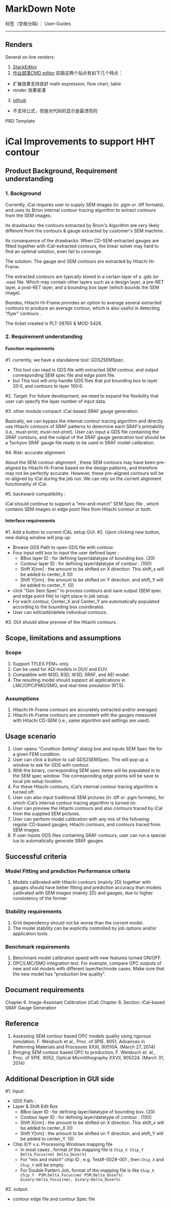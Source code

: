 # MarkDown Note

标签（空格分隔）： User-Guides

---

## Renders
Several on line renders:

1. [StackEditor](https://stackedit.io/editor)
2. [作业部落CMD editor](https://www.zybuluo.com/mdeditor)
前面这两个站点有如下几个特点：
  - 扩展效果支持良好 math expression, flow chart, table
  - render 效果紧凑
3. [github](https://www.zybuluo.com/mdeditor)
  - 不支持公式，但是对代码的显示是最漂亮的


PRD Template

# iCal Improvements to support HHT contour

## Product Background, Requirement understanding

###  1.  Background 

Currently, iCal requires user to supply SEM images (in .pgm or .tiff formats), and uses its Brion internal contour-tracing algorithm to extract contours from the SEM images. 

Its drawbacks: the contours extracted by Brion's Algorithm  are very likely different from the contours & gauge  extracted by customer's SEM machine .

Its consequence of the drawbacks: When CD-SEM-extracted gauges are fitted together with iCal-extracted contours,  the linear solver may hard to  find an optimal solution, even fail to converge.
  
The solution: The gauge and SEM contours are extracted by Hitachi Hi-Frame.

The extracted contours are typically stored in a certain layer of a .gds (or .oas) file. Which may contain other layers such as a design layer, a pre-RET layer, a post-RET layer, and a bounding box layer (which bounds the SEM image).

Besides, Hitachi Hi-Frame provides an option to average several extracted contours to produce an average contour, which is also useful in detecting “flyer” contours .

The ticket created is PLT-28765 & MOD-5426.

###  2.  Requirement understanding
 
#### Function requirements

\#1. currently, we have a standalone tool: GDS2SEMSpec.  
  
  - This tool can read in GDS file with extracted SEM contour, and output corresponding SEM spec file and edge point file.
  - but This tool will only handle GDS files that put bounding box to layer 20:0, and contours to layer 100:0.
 
\#2. Target: For future development, we need to expand the flexibility that user can specify the layer number of input data. 

\#3. other module compact:  iCal-based SRAF gauge generation.

Basically, we can bypass the internal contour tracing algorithm and directly use Hitachi contours of SRAF patterns to determine each SRAF’s printability (i.e., must-print, must-not-print). User can input a GDS file containing the SRAF contours, and the output of the SRAF gauge generation tool should be a Tachyon SRAF gauge file ready to be used in SRAF model calibration.

\#4. Risk: accurate alignment

About the SEM contour alignment ,  these SEM contours may have been pre-aligned by Hitachi Hi-Frame based on the design patterns, and therefore may not be perfectly accurate. However, these pre-aligned contours will  be re-aligned by iCal during the job run. We can rely on the current alignment functionality of iCal. 

\#5. backward-compatibility : 

iCal should continue to support a “mix-and-match” SEM Spec file , which contains  SEM images or edge point files from Hitachi contour or both.

####  Interface requirements

\#1.  Add a button to current iCAL setup GUI.
\#2.  Upon clicking new button, new dialog window will pop up:

  - Browse GDS Path to open GDS file with contour. 
  - Four input edit box to input the user defined layer :
    - BBox layer ID : for defining layer/datatype of bounding box. (20)
    - Contour layer ID : for defining layer/datatype of contour . (100)
    - Shift X[nm]  : the amount to be shifted on X direction. This shift_x will be added to center\_X (0)
    - Shift Y[nm] : the amount to be shifted on Y direction. and shift_Y will be added to center\_Y.  (0) 
  -  click "Gen Sem Spec" to process  contours and save output (SEM spec and edge point file) to right place in job setup.
  - For each contour, Center_X and Center_Y are automatically populated according to the bounding box coordinates.
  - User can edit/add/delete individual contours.

\#3.  GUI should allow preview of the Hitachi contours.

## Scope, limitations and assumptions
 
###  Scope

1. Support TFLEX FEM+ only.
2. Can be used for ADI models in DUV and EUV.
3. Compatible with M3D, R3D, W3D, SRAF, and AEI model.
4.  The resulting model should support all applications in LMC/OPC/FMO/SMO, and real-time simulation (RTS).

### Assumptions
1. Hitachi Hi-Frame contours are accurately extracted and/or averaged.
2. Hitachi Hi-Frame contours are consistent with the gauges measured with Hitachi CD-SEM (i.e., same algorithm and settings are used).


##  Usage scenario

1.  User opens “Condition Setting” dialog box and inputs SEM Spec file for a given FEM condition.
2.  User can click a button to call GDS2SEMSpec. This will pop up a window to ask for GDS with contour. 
3.  With the binary, corresponding SEM spec items will be populated in to the SEM spec window. The corresponding edge points will be save to local job setup location.
4.  For these Hitachi contours, iCal’s internal contour tracing algorithm is turned off.
5.  User can also input traditional SEM pictures (in .tiff or .pgm formats), for which iCal’s internal contour tracing algorithm is turned on.
6.  User can preview the Hitachi contours and also contours traced by iCal from the supplied SEM pictures.
7.  User can perform model calibration with any mix of the following: regular CD-based gauges, Hitachi contours, and contours traced from SEM images.
8.  If user inputs GDS files containing SRAF contours, user can run a special lua to automatically generate SRAF gauges 


## Successful criteria

### Model Fitting and prediction Performance criteria 

1.  Models calibrated with Hitachi contours (mainly 2D) together with gauges should have better fitting and prediction accuracy than models calibrated with SEM images (mainly 2D) and gauges, due to higher consistency of the former

###  Stability requirements

1.  Grid dependency should not be worse than the current model.
2.  The model stability can be explicitly controlled by job options and/or application tools.

###  Benchmark requirements

1.  Benchmark model calibration speed with new features turned ON/OFF.
2.  OPC/LMC/SMO integration test. For example, compare OPC outputs of new and old models with different layer/technode cases. Make sure that the new model has "production line quality".

##  Document requirements

Chapter 6. Image-Assistant Calibration (iCal)
Chapter 8. Section: iCal-based SRAF Gauge Generation

##  Reference

1.  Assessing SEM contour based OPC models quality using rigorous simulation, F. Weisbuch et al., Proc. of SPIE. 9051, Advances in Patterning Materials and Processes XXXI, 90510A. (March 27, 2014)
2.  Bringing SEM contour based OPC to production, F. Weisbuch et. al., Proc. of SPIE. 9052, Optical Microlithography XXVII, 905224. (March 31, 2014)

## Additional Description in GUI side

\#1. Input:

- GDS Path :
- Layer & Shift Edit Box
  - BBox layer ID : for defining layer/datatype of bounding box. (20)
  - Contour layer ID : for defining layer/datatype of contour . (100)
  - Shift X[nm]  : the amount to be shifted on X direction. This shift\_x will be added to center\_X (0)
  - Shift Y[nm] : the amount to be shifted on Y direction. and shift\_Y will be added to center\_Y.  (0) 
- Chip X/Y v.s. Processing Windows mapping file
  - In most cases , format of the mapping file is `Chip_X Chip_Y  Delta_Focus(nm) Delta_Dose(%)`
  - For "mix and match" chip ID , e.g. Test#-002#-001 , then `Chip_X` and `Chip_Y` will be empty.
  - For Double Pattern Job, format of the mapping file is like `Chip_X Chip_Y  PSM:Delta_Focus(nm) PSM:Delta_Dose(%) binary:Delta_Focus(nm), binary:Delta_Dose(%)`

\#2. output:

- contour edge file and contour Spec file
